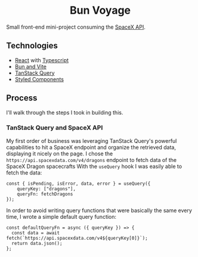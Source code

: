 <h1 align="center">
    Bun Voyage
</h1>

Small front-end mini-project consuming the [SpaceX API](https://github.com/r-spacex/SpaceX-API).

## Technologies

- [React](https://react.dev/) with [Typescript](https://www.typescriptlang.org/)
- [Bun and Vite](https://bun.sh/guides/ecosystem/vite)
- [TanStack Query](https://tanstack.com/query/latest)
- [Styled Components](https://styled-components.com/)

## Process

I'll walk through the steps I took in building this.

### TanStack Query and SpaceX API

My first order of business was leveraging TanStack Query's powerful capabilities to
hit a SpaceX endpoint and organize the retrieved data, displaying it nicely on the page.
I chose the `https://api.spacexdata.com/v4/dragons` endpoint to fetch data of the SpaceX Dragon spacecrafts
With the `useQuery` hook I was easily able to fetch the data:

```
const { isPending, isError, data, error } = useQuery({
    queryKey: ["dragons"],
    queryFn: fetchDragons
});
```

In order to avoid writing query functions that were basically the same every time,
I wrote a simple default query function:

```
const defaultQueryFn = async ({ queryKey }) => {
  const data = await fetch(`https://api.spacexdata.com/v4${queryKey[0]}`);
  return data.json();
};
```
